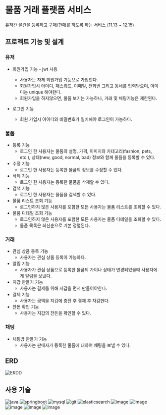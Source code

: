 # 물품 거래 플랫폼 서비스
유저간 물건을 등록하고 구매/판매를 하도록 하는 서비스 (11.13 ~ 12.15)

## 프로젝트 기능 및 설계

### 유저
* 회원가입 기능 - jwt 사용
  * 사용자는 자체 회원가입 기능으로 가입힌다.
  * 회원가입시 아이디, 패스워드, 이메일, 전화번 그리고 동네를 입력받으며, 아이디는 unique 해야한다.
  * 회원가입을 하지않으면, 물품 보기는 가능하나, 거래 및 채팅기능은 제한된다.


* 로그인 기능
  * 회원 가입시 아이디와 비밀번호가 일치해야 로그인이 가능하다.


  
### 물품
* 등록 기능
  *  로그인 한 사용자는 물품의 설명, 가격, 이미지와 카테고리(fashion, pets, etc.), 상태(new, good, normal, bad) 정보와 함께 물픔을 등록할 수 있다.
* 수정 기능
  * 로그인 한 사용자는 등록한 물품의 정보를 수정할 수 있다.
* 삭제 기능
  * 로그인 한 사용자는 등록한 물품을 삭제할 수 있다.
* 검색 기능
  * 로그인 한 사용자는 물품을 검색할 수 있다.
* 물품 리스트 조회 기능
  * 로그인하지 않은 사용자를 포함한 모든 사용자는 물품 리스트를 조회할 수 있다.
* 물품 디테일 조회 기능
  * 로그인하지 않은 사용자를 포함한 모든 사용자는 물품 디테일을 조회할 수 있다.
  * 물품 목록은 최신순으로 기본 정렬된다.


### 거래
* 관심 상품 등록 기능
  * 사용자는 관심 상품 등록이 가능하다.
* 알림 기능
  * 사용자가 관심 상품으로 등록한 물품의 가이나 상태가 변경되었을때 사용자에게 알림을 보낸다.
* 지갑 만들기 기능
  * 사용자는 결제를 위해 지갑을 먼저 만들어야한다.
* 결제 기능
  * 사용자는 금액을 지갑에 충전 후 결제 후 차감한다.
* 잔돈 확인 기능
  * 사용자는 지갑의 잔돈을 확인할 수 있다.


### 채팅
* 채팅방 만들기 기능
  * 사용자는 판매자가 등록한 물품에 대하여 채팅을 보낼 수 있다.




## ERD
![ERDD](https://github.com/Tonynology/Ecommerce/assets/36941592/3ecb7e5d-80bd-4d44-824c-231ea07a9e6f)

## 사용 기술

![java](https://github.com/Tonynology/Ecommerce/assets/36941592/4355c541-60ff-4f6c-b790-46e6c99b9142)
![springboot](https://github.com/Tonynology/Ecommerce/assets/36941592/5d6e038d-a39d-49bf-9537-71d8d7898023)
![mysql](https://github.com/Tonynology/Ecommerce/assets/36941592/04d33c4d-3d69-461d-8082-3c7fc4588eb7)
![git](https://github.com/Tonynology/Ecommerce/assets/36941592/e214ae07-79c3-4ac3-91eb-b6760ca4984a)
![elasticsearch](https://github.com/Tonynology/Ecommerce/assets/36941592/2a822fc3-f7fb-469d-bf97-bda60d4ca78d)
![image](https://github.com/Tonynology/Ecommerce/assets/36941592/3b57a5f6-f185-4159-8e21-f12ab6d35b38)
![image](https://github.com/Tonynology/Ecommerce/assets/36941592/6d9e8842-4b0e-4838-ba44-dd20295cceb3)
![image](https://github.com/Tonynology/Ecommerce/assets/36941592/b2390b54-48c8-436a-9be0-1b9558987246)
![image](https://github.com/Tonynology/Ecommerce/assets/36941592/54649a35-c24e-4e35-ae9c-e656649772c8)
![image](https://github.com/Tonynology/Ecommerce/assets/36941592/54649a35-c24e-4e35-ae9c-e656649772c8)
